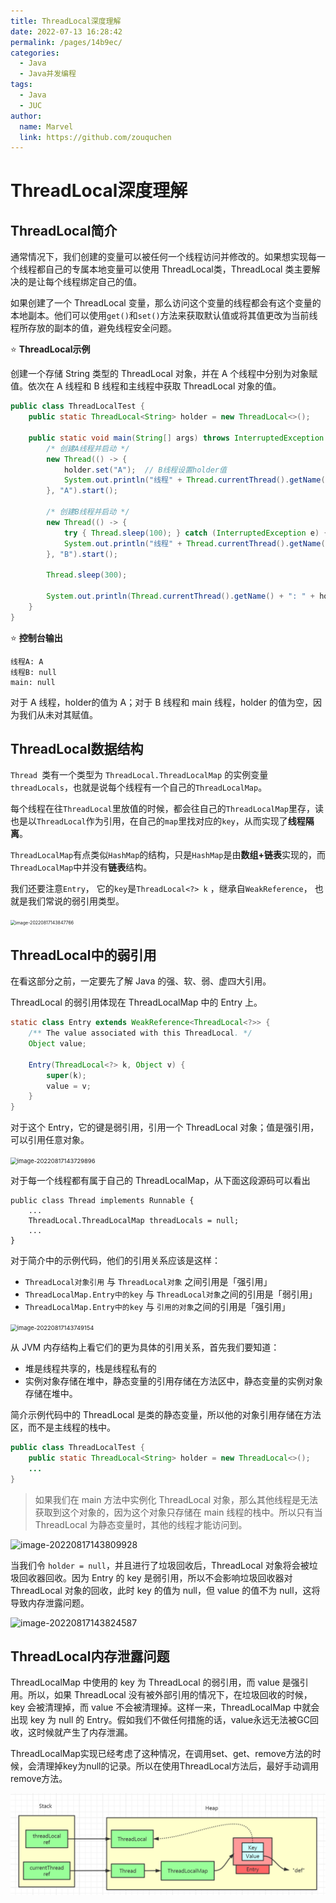 ```yaml
---
title: ThreadLocal深度理解
date: 2022-07-13 16:28:42
permalink: /pages/14b9ec/
categories:
  - Java
  - Java并发编程
tags:
  - Java
  - JUC
author: 
  name: Marvel
  link: https://github.com/zouquchen
---
```

# ThreadLocal深度理解

## ThreadLocal简介

通常情况下，我们创建的变量可以被任何一个线程访问并修改的。如果想实现每一个线程都自己的专属本地变量可以使用 ThreadLocal类，ThreadLocal 类主要解决的是让每个线程绑定自己的值。

如果创建了一个 ThreadLocal 变量，那么访问这个变量的线程都会有这个变量的本地副本。他们可以使用`get()`和`set()`方法来获取默认值或将其值更改为当前线程所存放的副本的值，避免线程安全问题。

⭐ **ThreadLocal示例**

创建一个存储 String 类型的 ThreadLocal 对象，并在 A 个线程中分别为对象赋值。依次在 A 线程和 B 线程和主线程中获取 ThreadLocal 对象的值。

```java
public class ThreadLocalTest {
    public static ThreadLocal<String> holder = new ThreadLocal<>();

    public static void main(String[] args) throws InterruptedException {
        /* 创建A线程并启动 */
        new Thread(() -> {
            holder.set("A");  // B线程设置holder值
            System.out.println("线程" + Thread.currentThread().getName() + ": " + holder.get());  // A线程获取holder值
        }, "A").start();

        /* 创建B线程并启动 */
        new Thread(() -> {
            try { Thread.sleep(100); } catch (InterruptedException e) { e.printStackTrace(); }
            System.out.println("线程" + Thread.currentThread().getName() + ": " + holder.get());  // B线程获取holder值
        }, "B").start();

        Thread.sleep(300);

        System.out.println(Thread.currentThread().getName() + ": " + holder.get()); // main线程获取holder值
    }
}
```

⭐ **控制台输出**

```output
线程A: A
线程B: null
main: null
```

对于 A 线程，holder的值为 A；对于 B 线程和 main 线程，holder 的值为空，因为我们从未对其赋值。

## ThreadLocal数据结构

`Thread `类有一个类型为 `ThreadLocal.ThreadLocalMap` 的实例变量 `threadLocals`，也就是说每个线程有一个自己的`ThreadLocalMap`。

每个线程在往`ThreadLocal`里放值的时候，都会往自己的`ThreadLocalMap`里存，读也是以`ThreadLocal`作为引用，在自己的`map`里找对应的`key`，从而实现了**线程隔离**。

`ThreadLocalMap`有点类似`HashMap`的结构，只是`HashMap`是由**数组+链表**实现的，而`ThreadLocalMap`中并没有**链表**结构。

我们还要注意`Entry`， 它的`key`是`ThreadLocal<?> k` ，继承自`WeakReference`， 也就是我们常说的弱引用类型。

<img src="https://studynote-images.oss-cn-hangzhou.aliyuncs.com/ThreadLocal1.png" alt="image-20220817143847766" style="zoom: 50%;" />

## ThreadLocal中的弱引用

在看这部分之前，一定要先了解 Java 的强、软、弱、虚四大引用。

ThreadLocal 的弱引用体现在 ThreadLocalMap 中的 Entry 上。

```java
static class Entry extends WeakReference<ThreadLocal<?>> {
    /** The value associated with this ThreadLocal. */
    Object value;

    Entry(ThreadLocal<?> k, Object v) {
        super(k);
        value = v;
    }
}
```

对于这个 Entry，它的键是弱引用，引用一个 ThreadLocal 对象；值是强引用，可以引用任意对象。

<img src="https://studynote-images.oss-cn-hangzhou.aliyuncs.com/ThreadLocal2.png" alt="image-20220817143729896" style="zoom:67%;" />

对于每一个线程都有属于自己的 ThreadLocalMap，从下面这段源码可以看出

```java{3}
public class Thread implements Runnable {
	...
	ThreadLocal.ThreadLocalMap threadLocals = null;
	...
}
```

对于简介中的示例代码，他们的引用关系应该是这样：

- `ThreadLocal对象引用` 与 `ThreadLocal对象` 之间引用是「强引用」
- `ThreadLocalMap.Entry中的key` 与 `ThreadLocal对象`之间的引用是「弱引用」
- `ThreadLocalMap.Entry中的key` 与 `引用的对象`之间的引用是「强引用」

<img src="https://studynote-images.oss-cn-hangzhou.aliyuncs.com/ThreadLocal3.png" alt="image-20220817143749154" style="zoom:67%;" />

从 JVM 内存结构上看它们的更为具体的引用关系，首先我们要知道：

- 堆是线程共享的，栈是线程私有的
- 实例对象存储在堆中，静态变量的引用存储在方法区中，静态变量的实例对象存储在堆中。

简介示例代码中的 ThreadLocal 是类的静态变量，所以他的对象引用存储在方法区，而不是主线程的栈中。

```java
public class ThreadLocalTest {
    public static ThreadLocal<String> holder = new ThreadLocal<>();
 	...   
}
```

> 如果我们在 main 方法中实例化 ThreadLocal 对象，那么其他线程是无法获取到这个对象的，因为这个对象只存储在 main 线程的栈中。所以只有当 ThreadLocal 为静态变量时，其他的线程才能访问到。

![image-20220817143809928](https://studynote-images.oss-cn-hangzhou.aliyuncs.com/ThreadLocal4.png)

当我们令 `holder = null`，并且进行了垃圾回收后，ThreadLocal 对象将会被垃圾回收器回收。因为 Entry 的 key 是弱引用，所以不会影响垃圾回收器对 ThreadLocal 对象的回收，此时 key 的值为 null，但 value 的值不为 null，这将导致内存泄露问题。

![image-20220817143824587](https://studynote-images.oss-cn-hangzhou.aliyuncs.com/ThreadLocal5.png)

## ThreadLocal内存泄露问题

ThreadLocalMap 中使用的 key 为 ThreadLocal 的弱引用，而 value 是强引用。所以，如果 ThreadLocal 没有被外部引用的情况下，在垃圾回收的时候，key 会被清理掉，而 value 不会被清理掉。这样一来，ThreadLocalMap 中就会出现 key 为 null 的 Entry。假如我们不做任何措施的话，value永远无法被GC回收，这时候就产生了内存泄漏。

ThreadLocalMap实现已经考虑了这种情况，在调用set、get、remove方法的时候，会清理掉key为null的记录。所以在使用ThreadLocal方法后，最好手动调用remove方法。

<img src="https://raw.githubusercontent.com/zouquchen/Images/main/imgs/threadlocal%E5%8E%9F%E7%90%86%E5%9B%BE.png" alt="image.png" style="zoom:67%;" />
